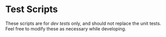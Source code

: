 # Test Scripts
These scripts are for _dev tests_ only, and should not replace the unit tests. Feel free to modify these as necessary while developing.